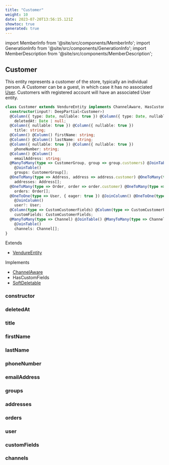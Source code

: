```yaml
---
title: "Customer"
weight: 10
date: 2023-07-20T13:56:15.121Z
showtoc: true
generated: true
---
```

<!-- This file was generated from the Vendure source. Do not modify. Instead, re-run the "docs:build" script -->
import MemberInfo from '@site/src/components/MemberInfo';
import GenerationInfo from '@site/src/components/GenerationInfo';
import MemberDescription from '@site/src/components/MemberDescription';


## Customer

<GenerationInfo sourceFile="packages/core/src/entity/customer/customer.entity.ts" sourceLine="22" packageName="@vendure/core" />

This entity represents a customer of the store, typically an individual person. A Customer can be
a guest, in which case it has no associated <a href='/typescript-api/entities/user#user'>User</a>. Customers with registered account will
have an associated User entity.

```ts title="Signature"
class Customer extends VendureEntity implements ChannelAware, HasCustomFields, SoftDeletable {
  constructor(input?: DeepPartial<Customer>)
  @Column({ type: Date, nullable: true }) @Column({ type: Date, nullable: true })
    deletedAt: Date | null;
  @Column({ nullable: true }) @Column({ nullable: true })
    title: string;
  @Column() @Column() firstName: string;
  @Column() @Column() lastName: string;
  @Column({ nullable: true }) @Column({ nullable: true })
    phoneNumber: string;
  @Column() @Column()
    emailAddress: string;
  @ManyToMany(type => CustomerGroup, group => group.customers) @JoinTable() @ManyToMany(type => CustomerGroup, group => group.customers)
    @JoinTable()
    groups: CustomerGroup[];
  @OneToMany(type => Address, address => address.customer) @OneToMany(type => Address, address => address.customer)
    addresses: Address[];
  @OneToMany(type => Order, order => order.customer) @OneToMany(type => Order, order => order.customer)
    orders: Order[];
  @OneToOne(type => User, { eager: true }) @JoinColumn() @OneToOne(type => User, { eager: true })
    @JoinColumn()
    user?: User;
  @Column(type => CustomCustomerFields) @Column(type => CustomCustomerFields)
    customFields: CustomCustomerFields;
  @ManyToMany(type => Channel) @JoinTable() @ManyToMany(type => Channel)
    @JoinTable()
    channels: Channel[];
}
```
Extends

 * <a href='/typescript-api/entities/vendure-entity#vendureentity'>VendureEntity</a>


Implements

 * <a href='/typescript-api/entities/interfaces#channelaware'>ChannelAware</a>
 * HasCustomFields
 * <a href='/typescript-api/entities/interfaces#softdeletable'>SoftDeletable</a>



### constructor

<MemberInfo kind="method" type="(input?: DeepPartial&#60;<a href='/typescript-api/entities/customer#customer'>Customer</a>&#62;) => Customer"   />


### deletedAt

<MemberInfo kind="property" type="Date | null"   />


### title

<MemberInfo kind="property" type="string"   />


### firstName

<MemberInfo kind="property" type="string"   />


### lastName

<MemberInfo kind="property" type="string"   />


### phoneNumber

<MemberInfo kind="property" type="string"   />


### emailAddress

<MemberInfo kind="property" type="string"   />


### groups

<MemberInfo kind="property" type="<a href='/typescript-api/entities/customer-group#customergroup'>CustomerGroup</a>[]"   />


### addresses

<MemberInfo kind="property" type="<a href='/typescript-api/entities/address#address'>Address</a>[]"   />


### orders

<MemberInfo kind="property" type="<a href='/typescript-api/entities/order#order'>Order</a>[]"   />


### user

<MemberInfo kind="property" type="<a href='/typescript-api/entities/user#user'>User</a>"   />


### customFields

<MemberInfo kind="property" type="CustomCustomerFields"   />


### channels

<MemberInfo kind="property" type="<a href='/typescript-api/entities/channel#channel'>Channel</a>[]"   />


